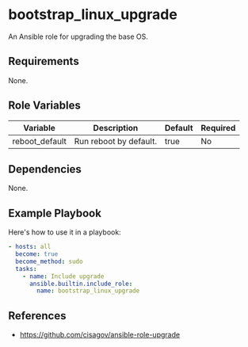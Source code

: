 # bootstrap_linux_upgrade

An Ansible role for upgrading the base OS.

## Requirements ##

None.

## Role Variables ##

| Variable | Description            | Default | Required |
|----------|------------------------|---------|----------|
| reboot_default | Run reboot by default. | true    | No |

## Dependencies ##

None.

## Example Playbook ##

Here's how to use it in a playbook:

```yaml
- hosts: all
  become: true
  become_method: sudo
  tasks:
    - name: Include upgrade
      ansible.builtin.include_role:
        name: bootstrap_linux_upgrade
```

## References

- https://github.com/cisagov/ansible-role-upgrade
